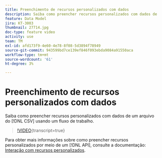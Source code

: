 ```yaml
---
title: Preenchimento de recursos personalizados com dados
description: Saiba como preencher recursos personalizados com dados de um arquivo CSV usando um fluxo de trabalho.
feature: Data Model
jira: KT-3003
thumbnail: 27714.jpg
doc-type: feature video
activity: use
team: TM
exl-id: afd173f9-4e60-4e78-8f08-5d3894f78949
source-git-commit: 943599bd7ce139ef846f093ebda9084a91550aca
workflow-type: tm+mt
source-wordcount: '61'
ht-degree: 3%

---
```


# Preenchimento de recursos personalizados com dados

Saiba como preencher recursos personalizados com dados de um arquivo do [!DNL CSV] usando um fluxo de trabalho.

>[!VIDEO](https://video.tv.adobe.com/v/27714?learn=on){transcript=true}

Para obter mais informações sobre como preencher recursos personalizados por meio de um [!DNL API], consulte a documentação: [Interação com recursos personalizados](https://experienceleague.adobe.com/docs/campaign-standard/using/working-with-apis/interacting-with-custom-resources.html?lang=pt-BR).
